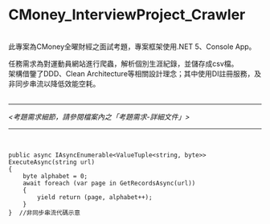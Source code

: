 # CMoney_InterviewProject_Crawler  
<br />
此專案為CMoney全曜財經之面試考題，專案框架使用.NET 5、Console App。   
<br/>

任務需求為對運動員網站進行爬蟲，解析個別生涯紀錄，並儲存成csv檔。    
架構借鑒了DDD、Clean Architecture等相關設計理念；其中使用DI註冊服務，及非同步串流以降低效能空耗。    
<br />

--------------------------------------------------------------    
*<考題需求細節，請參閱檔案內之「考題需求-詳細文件」>*

--------------------------------------------------------------   
<br />
<pre><code>public async IAsyncEnumerable&ltValueTuple&ltstring, byte>> ExecuteAsync(string url)
{
    byte alphabet = 0;
    await foreach (var page in GetRecordsAsync(url))
    {
        yield return (page, alphabet++);
    }
}  //非同步串流代碼示意
</code></pre>
